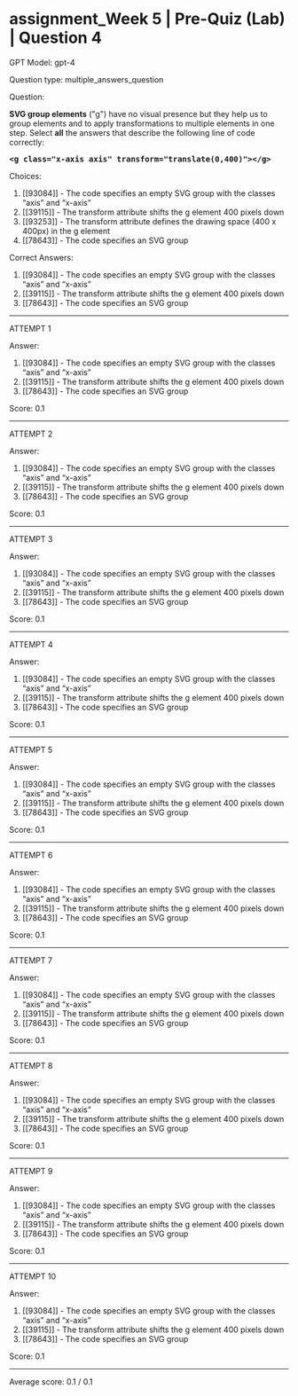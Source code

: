 # assignment_Week 5 | Pre-Quiz (Lab) | Question 4

GPT Model: gpt-4

Question type: multiple_answers_question

Question:
<div><p><strong>SVG group elements</strong><span> ("g") have no visual presence but they help us to group elements and to apply transformations to multiple elements in one step. Select <strong>all</strong> the answers that describe the following line of code correctly:</span></p>
<pre><span><strong>&lt;g class="x-axis axis" transform="translate(0,400)"&gt;&lt;/g&gt;</strong></span></pre></div>

Choices:
1. [[93084]] - The code specifies an empty SVG group with the classes “axis” and “x-axis”
2. [[39115]] - The transform attribute shifts the g element 400 pixels down
3. [[93253]] - The transform attribute defines the drawing space (400 x 400px) in the g element
4. [[78643]] - The code specifies an SVG group

Correct Answers:
1. [[93084]] - The code specifies an empty SVG group with the classes “axis” and “x-axis”
2. [[39115]] - The transform attribute shifts the g element 400 pixels down
4. [[78643]] - The code specifies an SVG group

****************************************

ATTEMPT 1

Answer: 
1. [[93084]] - The code specifies an empty SVG group with the classes “axis” and “x-axis”
2. [[39115]] - The transform attribute shifts the g element 400 pixels down
4. [[78643]] - The code specifies an SVG group

Score: 0.1

--------------------

ATTEMPT 2

Answer: 
1. [[93084]] - The code specifies an empty SVG group with the classes “axis” and “x-axis”
2. [[39115]] - The transform attribute shifts the g element 400 pixels down
4. [[78643]] - The code specifies an SVG group

Score: 0.1

--------------------

ATTEMPT 3

Answer: 
1. [[93084]] - The code specifies an empty SVG group with the classes “axis” and “x-axis”
2. [[39115]] - The transform attribute shifts the g element 400 pixels down
4. [[78643]] - The code specifies an SVG group

Score: 0.1

--------------------

ATTEMPT 4

Answer: 
1. [[93084]] - The code specifies an empty SVG group with the classes “axis” and “x-axis”
2. [[39115]] - The transform attribute shifts the g element 400 pixels down
4. [[78643]] - The code specifies an SVG group

Score: 0.1

--------------------

ATTEMPT 5

Answer: 
1. [[93084]] - The code specifies an empty SVG group with the classes “axis” and “x-axis”
2. [[39115]] - The transform attribute shifts the g element 400 pixels down
4. [[78643]] - The code specifies an SVG group

Score: 0.1

--------------------

ATTEMPT 6

Answer: 

1. [[93084]] - The code specifies an empty SVG group with the classes “axis” and “x-axis”
2. [[39115]] - The transform attribute shifts the g element 400 pixels down
4. [[78643]] - The code specifies an SVG group

Score: 0.1

--------------------

ATTEMPT 7

Answer: 
1. [[93084]] - The code specifies an empty SVG group with the classes “axis” and “x-axis”
2. [[39115]] - The transform attribute shifts the g element 400 pixels down
4. [[78643]] - The code specifies an SVG group

Score: 0.1

--------------------

ATTEMPT 8

Answer: 
1. [[93084]] - The code specifies an empty SVG group with the classes “axis” and “x-axis”
2. [[39115]] - The transform attribute shifts the g element 400 pixels down
4. [[78643]] - The code specifies an SVG group

Score: 0.1

--------------------

ATTEMPT 9

Answer: 
1. [[93084]] - The code specifies an empty SVG group with the classes “axis” and “x-axis”
2. [[39115]] - The transform attribute shifts the g element 400 pixels down
4. [[78643]] - The code specifies an SVG group

Score: 0.1

--------------------

ATTEMPT 10

Answer: 
1. [[93084]] - The code specifies an empty SVG group with the classes “axis” and “x-axis”
2. [[39115]] - The transform attribute shifts the g element 400 pixels down
4. [[78643]] - The code specifies an SVG group

Score: 0.1

--------------------

Average score: 0.1 / 0.1
